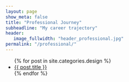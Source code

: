 ```yaml
---
layout: page
show_meta: false
title: "Professional Journey"
subheadline: "My career trajectory"
header:
   image_fullwidth: "header_professional.jpg"
permalink: "/professional/"
---
```

<ul>
    {% for post in site.categories.design %}
    <li><a href="{{ site.url }}{{ site.baseurl }}{{ post.url }}">{{ post.title }}</a></li>
    {% endfor %}
</ul>